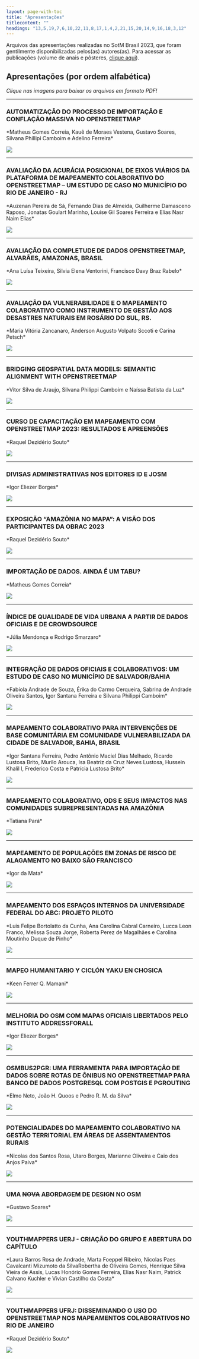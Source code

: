 ```yaml
---
layout: page-with-toc
title: "Apresentações"
titlecontent: ""
headings: "13,5,19,7,6,10,22,11,8,17,1,4,2,21,15,20,14,9,16,18,3,12"
---
```

<!--
<style>
  body {
    counter-reset: poster-submission;
  }
  h2::before {

    font-weight: bold;
  }
  #toc li a {
    padding-top: 4px;
    padding-bottom: 4px;
  }
  -->


Arquivos das apresentações realizadas no SotM Brasil 2023, que foram gentilmente disponibilizadas pelos(as) autores(as). Para acessar as publicações (volume de anais e pôsteres, <a href="https://sotm-br.github.io/2023/posters/" target="_blank">clique aqui</a>).

## Apresentações (por ordem alfabética)
*Clique nas imagens para baixar os arquivos em formato PDF!*
<hr>

<!-- apresentacoes ordenadas alfabeticamente de A a Z -->
<!-- lista atualizada em 27 out 2023 aguardando os demais que porventura enviarem -->

<h3 id="13">AUTOMATIZAÇÃO DO PROCESSO DE IMPORTAÇÃO E CONFLAÇÃO MASSIVA NO OPENSTREETMAP</h3>
*Matheus Gomes Correia, Kauê de Moraes Vestena, Gustavo Soares, Silvana Phillipi Camboim e Adelino Ferreira*

[<img src="https://sotm-br.github.io/2023/presentations/thumbnails/ap13.jpg" style="max-height:300px; max-width:300px;">](https://sotm-br.github.io/2023/presentations/pdf/ap13_sotmbr2023.pdf)

<hr>

<h3 id="5">AVALIAÇÃO DA ACURÁCIA POSICIONAL DE EIXOS VIÁRIOS DA PLATAFORMA DE MAPEAMENTO COLABORATIVO DO OPENSTREETMAP – UM ESTUDO DE CASO NO MUNICÍPIO DO RIO DE JANEIRO - RJ</h3>
*Auzenan Pereira de Sá, Fernando Dias de Almeida, Guilherme Damasceno Raposo, Jonatas Goulart Marinho, Louise Gil Soares Ferreira e Elias Nasr Naim Elias*

[<img src="https://sotm-br.github.io/2023/presentations/thumbnails/ap5.jpg" style="max-height:300px; max-width:300px;">](https://sotm-br.github.io/2023/presentations/pdf/ap5_sotmbr2023.pdf)

<hr>

<h3 id="19">AVALIAÇÃO DA COMPLETUDE DE DADOS OPENSTREETMAP, ALVARÃES, AMAZONAS, BRASIL</h3>
*Ana Luísa Teixeira, Silvia Elena Ventorini, Francisco Davy Braz Rabelo*

[<img src="https://sotm-br.github.io/2023/presentations/thumbnails/ap19.jpg" style="max-height:300px; max-width:300px;">](https://sotm-br.github.io/2023/presentations/pdf/ap19_sotmbr2023.pdf)

<hr>


<h3 id="7">AVALIAÇÃO DA VULNERABILIDADE E O MAPEAMENTO COLABORATIVO COMO INSTRUMENTO DE GESTÃO AOS DESASTRES NATURAIS EM ROSÁRIO DO SUL, RS.</h3>
*Maria Vitória Zancanaro, Anderson Augusto Volpato Sccoti e Carina Petsch*

[<img src="https://sotm-br.github.io/2023/presentations/thumbnails/ap7.jpg" style="max-height:300px; max-width:300px;">](https://sotm-br.github.io/2023/presentations/pdf/ap7_sotmbr2023.pdf)

<hr>


<h3 id="6">BRIDGING GEOSPATIAL DATA MODELS: SEMANTIC ALIGNMENT WITH OPENSTREETMAP</h3>
*Vitor Silva de Araujo, Silvana Philippi Camboim e Naíssa Batista da Luz*

[<img src="https://sotm-br.github.io/2023/presentations/thumbnails/ap6.jpg" style="max-height:300px; max-width:300px;">](https://sotm-br.github.io/2023/presentations/pdf/ap6_sotmbr2023.pdf)

<hr>


<h3 id="10">CURSO DE CAPACITAÇÃO EM MAPEAMENTO COM OPENSTREETMAP 2023: RESULTADOS E APREENSÕES</h3>
*Raquel Dezidério Souto*

[<img src="https://sotm-br.github.io/2023/presentations/thumbnails/ap10.jpg" style="max-height:300px; max-width:300px;">](https://sotm-br.github.io/2023/presentations/pdf/ap10_sotmbr2023.pdf)

<hr>

<h3 id="22">DIVISAS ADMINISTRATIVAS NOS EDITORES ID E JOSM</h3>
*Igor Eliezer Borges*

[<img src="https://sotm-br.github.io/2023/presentations/thumbnails/ap22.jpg" style="max-height:300px; max-width:300px;">](https://sotm-br.github.io/2023/presentations/pdf/ap22_sotmbr2023.pdf)

<hr>


<h3 id="11">EXPOSIÇÃO “AMAZÔNIA NO MAPA”: A VISÃO DOS PARTICIPANTES DA OBRAC 2023</h3>
*Raquel Dezidério Souto*

[<img src="https://sotm-br.github.io/2023/presentations/thumbnails/ap11.jpg" style="max-height:300px; max-width:300px;">](https://sotm-br.github.io/2023/presentations/pdf/ap11_sotmbr2023.pdf)

<hr>


<h3 id="8">IMPORTAÇÃO DE DADOS. AINDA É UM TABU?</h3>
*Matheus Gomes Correia*

[<img src="https://sotm-br.github.io/2023/presentations/thumbnails/ap8.jpg" style="max-height:300px; max-width:300px;">](https://sotm-br.github.io/2023/presentations/pdf/ap8_sotmbr2023.pdf)

<hr>


<h3 id="17">ÍNDICE DE QUALIDADE DE VIDA URBANA A PARTIR DE DADOS OFICIAIS E DE CROWDSOURCE</h3>
*Júlia Mendonça e Rodrigo Smarzaro*

[<img src="https://sotm-br.github.io/2023/presentations/thumbnails/ap17.jpg" style="max-height:300px; max-width:300px;">](https://sotm-br.github.io/2023/presentations/pdf/ap17_sotmbr2023.pdf)

<hr>


<h3 id="1">INTEGRAÇÃO DE DADOS OFICIAIS E COLABORATIVOS: UM ESTUDO DE CASO NO MUNICÍPIO DE SALVADOR/BAHIA</h3>
*Fabíola Andrade de Souza, Érika do Carmo Cerqueira, Sabrina de Andrade Oliveira Santos, Igor Santana Ferreira e Silvana Philippi Camboim*

[<img src="https://sotm-br.github.io/2023/presentations/thumbnails/ap1.jpg" style="max-height:50%; max-width:50%;">](https://sotm-br.github.io/2023/presentations/pdf/ap1_sotmbr2023.pdf)

<hr>


<h3 id="4">MAPEAMENTO COLABORATIVO PARA INTERVENÇÕES DE BASE COMUNITÁRIA EM COMUNIDADE VULNERABILIZADA DA CIDADE DE SALVADOR, BAHIA, BRASIL</h3>
*Igor Santana Ferreira, Pedro Antônio Maciel Dias Melhado, Ricardo Lustosa Brito, Murilo Arouca, Isa Beatriz da Cruz Neves Lustosa, Hussein Khalil l, Frederico Costa e Patrícia Lustosa Brito*

[<img src="https://sotm-br.github.io/2023/presentations/thumbnails/ap4.jpg" style="max-height:300px; max-width:300px;">](https://sotm-br.github.io/2023/presentations/pdf/ap4_sotmbr2023.pdf)

<hr>


<h3 id="2">MAPEAMENTO COLABORATIVO, ODS E SEUS IMPACTOS NAS COMUNIDADES SUBREPRESENTADAS NA AMAZÔNIA</h3>
*Tatiana Pará*

[<img src="https://sotm-br.github.io/2023/presentations/thumbnails/ap2.jpg" style="max-height:300px; max-width:300px;">](https://sotm-br.github.io/2023/presentations/pdf/ap2_sotmbr2023.pdf)

<hr>


<h3 id="21">MAPEAMENTO DE POPULAÇÕES EM ZONAS DE RISCO DE ALAGAMENTO NO BAIXO SÃO FRANCISCO</h3>
*Igor da Mata*

[<img src="https://sotm-br.github.io/2023/presentations/thumbnails/ap21.jpg" style="max-height:300px; max-width:300px;">](https://sotm-br.github.io/2023/presentations/pdf/ap21_sotmbr2023.pdf)

<hr>


<h3 id="15">MAPEAMENTO DOS ESPAÇOS INTERNOS DA UNIVERSIDADE FEDERAL DO ABC: PROJETO PILOTO</h3>
*Luis Felipe Bortolatto da Cunha, Ana Carolina Cabral Carneiro, Lucca Leon Franco, Melissa Souza Jorge, Roberta Perez de Magalhães e Carolina Moutinho Duque de Pinho*

[<img src="https://sotm-br.github.io/2023/presentations/thumbnails/ap15.jpg" style="max-height:300px; max-width:300px;">](https://sotm-br.github.io/2023/presentations/pdf/ap15_sotmbr2023.pdf)

<hr>

<h3 id="20">MAPEO HUMANITARIO Y CICLÓN YAKU EN CHOSICA</h3>
*Keen Ferrer Q. Mamani*

[<img src="https://sotm-br.github.io/2023/presentations/thumbnails/ap20.jpg" style="max-height:300px; max-width:300px;">](https://sotm-br.github.io/2023/presentations/pdf/ap20_sotmbr2023.pdf)

<hr>

<h3 id="14">MELHORIA DO OSM COM MAPAS OFICIAIS LIBERTADOS PELO INSTITUTO ADDRESSFORALL</h3>
*Igor Eliezer Borges*

[<img src="https://sotm-br.github.io/2023/presentations/thumbnails/ap14.jpg" style="max-height:300px; max-width:300px;">](https://sotm-br.github.io/2023/presentations/pdf/ap14_sotmbr2023.pdf)

<hr>


<h3 id="9">OSMBUS2PGR: UMA FERRAMENTA PARA IMPORTAÇÃO DE DADOS SOBRE ROTAS DE ÔNIBUS NO OPENSTREETMAP PARA BANCO DE DADOS POSTGRESQL COM POSTGIS E PGROUTING</h3>
*Elmo Neto, João H. Quoos e Pedro R. M. da Silva*

[<img src="https://sotm-br.github.io/2023/presentations/thumbnails/ap9.jpg" style="max-height:300px; max-width:300px;">](https://sotm-br.github.io/2023/presentations/pdf/ap9_sotmbr2023.pdf)

<hr>


<h3 id="16">POTENCIALIDADES DO MAPEAMENTO COLABORATIVO NA GESTÃO TERRITORIAL EM ÁREAS DE ASSENTAMENTOS RURAIS</h3>
*Nicolas dos Santos Rosa, Utaro Borges, Marianne Oliveira e Caio dos Anjos Paiva*

[<img src="https://sotm-br.github.io/2023/presentations/thumbnails/ap16.jpg" style="max-height:300px; max-width:300px;">](https://sotm-br.github.io/2023/presentations/pdf/ap16_sotmbr2023.pdf)

<hr>


<h3 id="18">UMA <s>NOVA</s> ABORDAGEM DE DESIGN NO OSM</h3>
*Gustavo Soares*

[<img src="https://sotm-br.github.io/2023/presentations/thumbnails/ap18.jpg" style="max-height:300px; max-width:300px;">](https://sotm-br.github.io/2023/presentations/pdf/ap18_sotmbr2023.pdf)

<hr>


<h3 id="3">YOUTHMAPPERS UERJ - CRIAÇÃO DO GRUPO E ABERTURA DO CAPÍTULO</h3>
*Laura Barros Rosa de Andrade, Marta Foeppel Ribeiro, Nicolas Paes Cavalcanti Mizumoto da SilvaRobertha de Oliveira Gomes, Henrique Silva Vieira de Assis, Lucas Honório Gomes Ferreira, Elias Nasr Naim, Patrick Calvano Kuchler e Vivian Castilho da Costa*

[<img src="https://sotm-br.github.io/2023/presentations/thumbnails/ap3.jpg" style="max-height:300px; max-width:300px;">](https://sotm-br.github.io/2023/presentations/pdf/ap3_sotmbr2023.pdf)

<hr>


<h3 id="12">YOUTHMAPPERS UFRJ: DISSEMINANDO O USO DO OPENSTREETMAP NOS MAPEAMENTOS COLABORATIVOS NO RIO DE JANEIRO</h3>
*Raquel Dezidério Souto*

[<img src="https://sotm-br.github.io/2023/presentations/thumbnails/ap12.jpg" style="max-height:300px; max-width:300px;">](https://sotm-br.github.io/2023/presentations/pdf/ap12_sotmbr2023.pdf)

